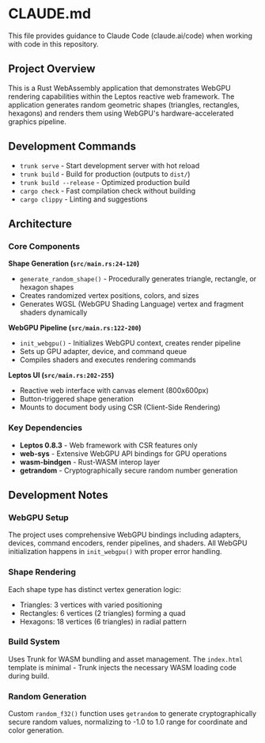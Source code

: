 # CLAUDE.md

This file provides guidance to Claude Code (claude.ai/code) when working with code in this repository.

## Project Overview

This is a Rust WebAssembly application that demonstrates WebGPU rendering capabilities within the Leptos reactive web framework. The application generates random geometric shapes (triangles, rectangles, hexagons) and renders them using WebGPU's hardware-accelerated graphics pipeline.

## Development Commands

- `trunk serve` - Start development server with hot reload
- `trunk build` - Build for production (outputs to `dist/`)
- `trunk build --release` - Optimized production build
- `cargo check` - Fast compilation check without building
- `cargo clippy` - Linting and suggestions

## Architecture

### Core Components

**Shape Generation (`src/main.rs:24-120`)**
- `generate_random_shape()` - Procedurally generates triangle, rectangle, or hexagon shapes
- Creates randomized vertex positions, colors, and sizes
- Generates WGSL (WebGPU Shading Language) vertex and fragment shaders dynamically

**WebGPU Pipeline (`src/main.rs:122-200`)**
- `init_webgpu()` - Initializes WebGPU context, creates render pipeline
- Sets up GPU adapter, device, and command queue
- Compiles shaders and executes rendering commands

**Leptos UI (`src/main.rs:202-255`)**
- Reactive web interface with canvas element (800x600px)
- Button-triggered shape generation
- Mounts to document body using CSR (Client-Side Rendering)

### Key Dependencies

- **Leptos 0.8.3** - Web framework with CSR features only
- **web-sys** - Extensive WebGPU API bindings for GPU operations
- **wasm-bindgen** - Rust-WASM interop layer
- **getrandom** - Cryptographically secure random number generation

## Development Notes

### WebGPU Setup
The project uses comprehensive WebGPU bindings including adapters, devices, command encoders, render pipelines, and shaders. All WebGPU initialization happens in `init_webgpu()` with proper error handling.

### Shape Rendering
Each shape type has distinct vertex generation logic:
- Triangles: 3 vertices with varied positioning
- Rectangles: 6 vertices (2 triangles) forming a quad
- Hexagons: 18 vertices (6 triangles) in radial pattern

### Build System
Uses Trunk for WASM bundling and asset management. The `index.html` template is minimal - Trunk injects the necessary WASM loading code during build.

### Random Generation
Custom `random_f32()` function uses `getrandom` to generate cryptographically secure random values, normalizing to -1.0 to 1.0 range for coordinate and color generation.